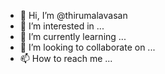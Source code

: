 - 👋 Hi, I’m @thirumalavasan
- 👀 I’m interested in ...
- 🌱 I’m currently learning ...
- 💞️ I’m looking to collaborate on ...
- 📫 How to reach me ...

<!---
thirumalavasan/thirumalavasan is a ✨ special ✨ repository because its `README.md` (this file) appears on your GitHub profile.
You can click the Preview link to take a look at your changes.
--->
